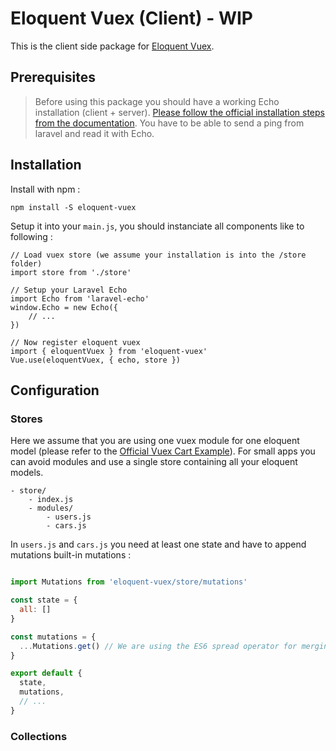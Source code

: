 # Eloquent Vuex (Client) - WIP

This is the client side package for [Eloquent Vuex](https://github.com/Ifnot/eloquent-vuex-php).

## Prerequisites

> Before using this package you should have a working Echo installation (client + server). [Please follow the official installation steps from the documentation](https://laravel.com/docs/5.5/broadcasting). You have to be able to send a ping from laravel and read it with Echo.

## Installation

Install with npm :

    npm install -S eloquent-vuex

Setup it into your `main.js`, you should instanciate all components like to following :

```
// Load vuex store (we assume your installation is into the /store folder)
import store from './store'

// Setup your Laravel Echo
import Echo from 'laravel-echo'
window.Echo = new Echo({
    // ...
})

// Now register eloquent vuex
import { eloquentVuex } from 'eloquent-vuex'
Vue.use(eloquentVuex, { echo, store })
```

## Configuration

### Stores

Here we assume that you are using one vuex module for one eloquent model (please refer to the [Official Vuex Cart Example](https://github.com/vuejs/vuex/tree/dev/examples/shopping-cart)). For small apps you can avoid modules and use a single store containing all your eloquent models.

```
- store/
    - index.js
    - modules/
        - users.js
        - cars.js
```

In `users.js` and `cars.js` you need at least one state and have to append mutations built-in mutations :

```js

import Mutations from 'eloquent-vuex/store/mutations'

const state = {
  all: []
}

const mutations = {
  ...Mutations.get() // We are using the ES6 spread operator for merging this object with Mutations.get()
}

export default {
  state,
  mutations,
  // ...
}
```

### Collections
